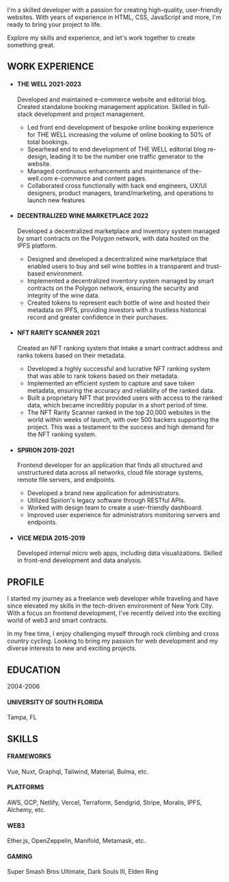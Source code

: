 I'm a skilled developer with a passion for creating high-quality, user-friendly websites. With years of experience in HTML, CSS, JavaScript and more, I'm ready to bring your project to life.

Explore my skills and experience, and let's work together to create something great.

## WORK EXPERIENCE

- #### THE WELL 2021-2023

  Developed and maintained e-commerce website and editorial blog. Created standalone booking management application. Skilled in full-stack development and project management.

  - Led front end development of bespoke online booking experience for THE WELL increasing the volume of online booking to 50% of total bookings.
  - Spearhead end to end development of THE WELL editorial blog re-design, leading it to be the number one traffic generator to the website.
  - Managed continuous enhancements and maintenance of the-well.com e-commerce and content pages.
  - Collaborated cross functionally with back end engineers, UX/UI designers, product managers, brand/marketing, and operations to launch new features

- #### DECENTRALIZED WINE MARKETPLACE 2022

  Developed a decentralized marketplace and inventory system managed by smart contracts on the Polygon network, with data hosted on the IPFS platform.

  - Designed and developed a decentralized wine marketplace that enabled users to buy and sell wine bottles in a transparent and trust-based environment.
  - Implemented a decentralized inventory system managed by smart contracts on the Polygon network, ensuring the security and integrity of the wine data.
  - Created tokens to represent each bottle of wine and hosted their metadata on IPFS, providing investors with a trustless historical record and greater confidence in their purchases.

- #### NFT RARITY SCANNER 2021

  Created an NFT ranking system that intake a smart contract address and ranks tokens based on their metadata.

  - Developed a highly successful and lucrative NFT ranking system that was able to rank tokens based on their metadata.
  - Implemented an efficient system to capture and save token metadata, ensuring the accuracy and reliability of the ranked data.
  - Built a proprietary NFT that provided users with access to the ranked data, which became incredibly popular in a short period of time.
  - The NFT Rarity Scanner ranked in the top 20,000 websites in the world within weeks of launch, with over 500 backers supporting the project. This was a testament to the success and high demand for the NFT ranking system.

- #### SPIRION 2019-2021

  Frontend developer for an application that finds all structured and unstructured data across all networks, cloud file storage systems, remote file servers, and endpoints.

  - Developed a brand new application for administrators.
  - Utilized Spirion's legacy software through RESTful APIs.
  - Worked with design team to create a user-friendly dashboard.
  - Improved user experience for administrators monitoring servers and endpoints.

- #### VICE MEDIA 2015-2019

  Developed internal micro web apps, including data visualizations. Skilled in front-end development and data analysis.

## PROFILE

I started my journey as a freelance web developer while traveling and have since elevated my skills in the tech-driven environment of New York City. With a focus on frontend development, I've recently delved into the exciting world of web3 and smart contracts.

In my free time, I enjoy challenging myself through rock climbing and cross country cycling. Looking to bring my passion for web development and my diverse interests to new and exciting projects.

## EDUCATION

2004-2006

#### UNIVERSITY OF SOUTH FLORIDA

Tampa, FL

## SKILLS

#### FRAMEWORKS

Vue, Nuxt, Graphql, Tailwind, Material, Bulma, etc.

#### PLATFORMS

AWS, GCP, Netlify, Vercel, Terraform, Sendgrid, Stripe, Moralis, IPFS, Alchemy, etc.

#### WEB3

Ether.js, OpenZeppelin, Manifold, Metamask, etc.

#### GAMING

Super Smash Bros Ultimate, Dark Souls III, Elden Ring

